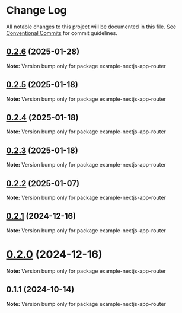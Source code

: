 # Change Log

All notable changes to this project will be documented in this file.
See [Conventional Commits](https://conventionalcommits.org) for commit guidelines.

## [0.2.6](https://github.com/hyperweb-io/cosmos-kit/compare/example-nextjs-app-router@0.2.5...example-nextjs-app-router@0.2.6) (2025-01-28)

**Note:** Version bump only for package example-nextjs-app-router





## [0.2.5](https://github.com/hyperweb-io/cosmos-kit/compare/example-nextjs-app-router@0.2.4...example-nextjs-app-router@0.2.5) (2025-01-18)

**Note:** Version bump only for package example-nextjs-app-router





## [0.2.4](https://github.com/hyperweb-io/cosmos-kit/compare/example-nextjs-app-router@0.2.3...example-nextjs-app-router@0.2.4) (2025-01-18)

**Note:** Version bump only for package example-nextjs-app-router





## [0.2.3](https://github.com/hyperweb-io/cosmos-kit/compare/example-nextjs-app-router@0.2.2...example-nextjs-app-router@0.2.3) (2025-01-18)

**Note:** Version bump only for package example-nextjs-app-router





## [0.2.2](https://github.com/hyperweb-io/cosmos-kit/compare/example-nextjs-app-router@0.2.1...example-nextjs-app-router@0.2.2) (2025-01-07)

**Note:** Version bump only for package example-nextjs-app-router





## [0.2.1](https://github.com/hyperweb-io/cosmos-kit/compare/example-nextjs-app-router@0.2.0...example-nextjs-app-router@0.2.1) (2024-12-16)

**Note:** Version bump only for package example-nextjs-app-router





# [0.2.0](https://github.com/hyperweb-io/cosmos-kit/compare/example-nextjs-app-router@0.1.1...example-nextjs-app-router@0.2.0) (2024-12-16)

**Note:** Version bump only for package example-nextjs-app-router





## 0.1.1 (2024-10-14)

**Note:** Version bump only for package example-nextjs-app-router
